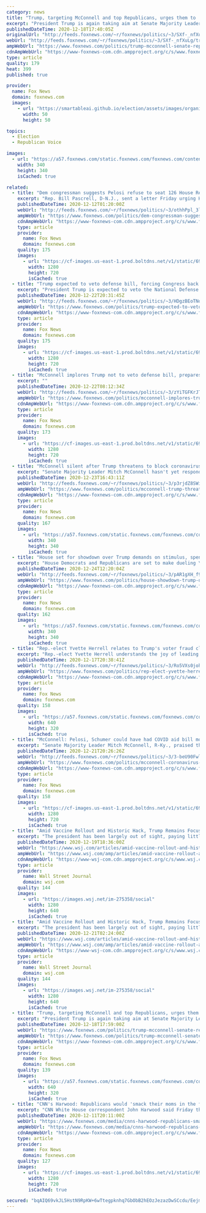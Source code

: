 ```yaml
---
category: news
title: "Trump, targeting McConnell and top Republicans, urges them to 'get tougher' in election fight"
excerpt: "President Trump is again taking aim at Senate Majority Leader Mitch McConnell after the top Republican and Trump ally earlier this week recognized President-elect Joe Biden's White House victory."
publishedDateTime: 2020-12-18T17:40:05Z
originalUrl: "http://feeds.foxnews.com/~r/foxnews/politics/~3/SXf-_nfXuLg/trump-mcconnell-senate-republicans-get-tougher-election-fight"
webUrl: "http://feeds.foxnews.com/~r/foxnews/politics/~3/SXf-_nfXuLg/trump-mcconnell-senate-republicans-get-tougher-election-fight"
ampWebUrl: "https://www.foxnews.com/politics/trump-mcconnell-senate-republicans-get-tougher-election-fight.amp"
cdnAmpWebUrl: "https://www-foxnews-com.cdn.ampproject.org/c/s/www.foxnews.com/politics/trump-mcconnell-senate-republicans-get-tougher-election-fight.amp"
type: article
quality: 179
heat: 399
published: true

provider:
  name: Fox News
  domain: foxnews.com
  images:
    - url: "https://smartableai.github.io/election/assets/images/organizations/foxnews.com-50x50.jpg"
      width: 50
      height: 50

topics:
  - Election
  - Republican Voice

images:
  - url: "https://a57.foxnews.com/static.foxnews.com/foxnews.com/content/uploads/2019/03/340/340/PaulSteinhauser.jpg?ve=1&tl=1"
    width: 340
    height: 340
    isCached: true

related:
  - title: "Dem congressman suggests Pelosi refuse to seat 126 House Republicans backing Trump’s election lawsuit"
    excerpt: "Rep. Bill Pascrell, D-N.J., sent a letter Friday urging House Speaker Nancy Pelosi, D-Calif., to consider blocking more than 100 Republican lawmakers from taking office because of their support for President Trump's lawsuit challenging the 2020 election results."
    publishedDateTime: 2020-12-12T01:20:00Z
    webUrl: "http://feeds.foxnews.com/~r/foxnews/politics/~3/othhPpl_3lc/dem-congressman-suggests-pelosi-refuse-to-seat-126-house-republicans-backing-trumps-election-lawsuit"
    ampWebUrl: "https://www.foxnews.com/politics/dem-congressman-suggests-pelosi-refuse-to-seat-126-house-republicans-backing-trumps-election-lawsuit.amp"
    cdnAmpWebUrl: "https://www-foxnews-com.cdn.ampproject.org/c/s/www.foxnews.com/politics/dem-congressman-suggests-pelosi-refuse-to-seat-126-house-republicans-backing-trumps-election-lawsuit.amp"
    type: article
    provider:
      name: Fox News
      domain: foxnews.com
    quality: 175
    images:
      - url: "https://cf-images.us-east-1.prod.boltdns.net/v1/static/694940094001/be49e1af-bdeb-4c95-92ae-d90b8af1ee9a/b851ccf8-5175-45cc-89b2-9f6946360c14/1280x720/match/image.jpg"
        width: 1280
        height: 720
        isCached: true
  - title: "Trump expected to veto defense bill, forcing Congress back to the Hill"
    excerpt: "President Trump is expected to veto the National Defense Authorization Act (NDAA) Wednesday, sources tell Fox News, forcing the House and Senate to reconvene immediately following Christmas."
    publishedDateTime: 2020-12-22T20:31:45Z
    webUrl: "http://feeds.foxnews.com/~r/foxnews/politics/~3/HDgzBEoTNok/trump-expected-to-veto-defense-bill-forcing-congress-back-to-the-hill"
    ampWebUrl: "https://www.foxnews.com/politics/trump-expected-to-veto-defense-bill-forcing-congress-back-to-the-hill.amp"
    cdnAmpWebUrl: "https://www-foxnews-com.cdn.ampproject.org/c/s/www.foxnews.com/politics/trump-expected-to-veto-defense-bill-forcing-congress-back-to-the-hill.amp"
    type: article
    provider:
      name: Fox News
      domain: foxnews.com
    quality: 175
    images:
      - url: "https://cf-images.us-east-1.prod.boltdns.net/v1/static/694940094001/d52b8d4b-34b0-4017-b5ba-4302e95b3668/04a2861e-1bee-49c5-be40-19160523eb40/1280x720/match/image.jpg"
        width: 1280
        height: 720
        isCached: true
  - title: "McConnell implores Trump not to veto defense bill, prepares override effort"
    excerpt: ""
    publishedDateTime: 2020-12-22T08:12:34Z
    webUrl: "http://feeds.foxnews.com/~r/foxnews/politics/~3/zYiTGFKrJTk/mcconnell-implores-trump-not-to-veto-defense-bill-prepares-override-effort"
    ampWebUrl: "https://www.foxnews.com/politics/mcconnell-implores-trump-not-to-veto-defense-bill-prepares-override-effort.amp"
    cdnAmpWebUrl: "https://www-foxnews-com.cdn.ampproject.org/c/s/www.foxnews.com/politics/mcconnell-implores-trump-not-to-veto-defense-bill-prepares-override-effort.amp"
    type: article
    provider:
      name: Fox News
      domain: foxnews.com
    quality: 173
    images:
      - url: "https://cf-images.us-east-1.prod.boltdns.net/v1/static/694940094001/f9107df7-1cf8-47d5-a9bd-ec708ef61a02/d932b3cc-32bc-45e4-9850-102bc8606f94/1280x720/match/image.jpg"
        width: 1280
        height: 720
        isCached: true
  - title: "McConnell silent after Trump threatens to block coronavirus, government funding package"
    excerpt: "Senate Majority Leader Mitch McConnell hasn't yet responded to President Trump demanding Tuesday night that Congress include $2,000 stimulus checks in the coronavirus aid package that it passed on Monday, which included smaller $600 checks for individuals."
    publishedDateTime: 2020-12-23T16:43:11Z
    webUrl: "http://feeds.foxnews.com/~r/foxnews/politics/~3/p3rjdZ8SWiM/mcconnell-trump-threat-coronavirus-government-funding-package"
    ampWebUrl: "https://www.foxnews.com/politics/mcconnell-trump-threat-coronavirus-government-funding-package.amp"
    cdnAmpWebUrl: "https://www-foxnews-com.cdn.ampproject.org/c/s/www.foxnews.com/politics/mcconnell-trump-threat-coronavirus-government-funding-package.amp"
    type: article
    provider:
      name: Fox News
      domain: foxnews.com
    quality: 167
    images:
      - url: "https://a57.foxnews.com/static.foxnews.com/foxnews.com/content/uploads/2020/01/340/340/Screen-Shot-2020-01-15-at-11.36.03-AM.png?ve=1&tl=1"
        width: 340
        height: 340
        isCached: true
  - title: "House set for showdown over Trump demands on stimulus, spending; McConnell mum on potential veto"
    excerpt: "House Democrats and Republicans are set to make dueling \"unanimous consent\" requests on Thursday based on grievances President Trump aired Tuesday night to the massive coronavirus stimulus and government funding package lawmakers sent to his desk — exchanging political barbs as it's still unclear whether"
    publishedDateTime: 2020-12-24T12:20:04Z
    webUrl: "http://feeds.foxnews.com/~r/foxnews/politics/~3/pAR1gXH_f9A/house-showdown-trump-demands-stimulus-spending"
    ampWebUrl: "https://www.foxnews.com/politics/house-showdown-trump-demands-stimulus-spending.amp"
    cdnAmpWebUrl: "https://www-foxnews-com.cdn.ampproject.org/c/s/www.foxnews.com/politics/house-showdown-trump-demands-stimulus-spending.amp"
    type: article
    provider:
      name: Fox News
      domain: foxnews.com
    quality: 162
    images:
      - url: "https://a57.foxnews.com/static.foxnews.com/foxnews.com/content/uploads/2020/01/340/340/Screen-Shot-2020-01-15-at-11.36.03-AM.png?ve=1&tl=1"
        width: 340
        height: 340
        isCached: true
  - title: "Rep.-elect Yvette Herrell relates to Trump's voter fraud claims: 'I know exactly what he's going through'"
    excerpt: "Rep.-elect Yvette Herrell understands the joy of leading on election night and then the sinking feeling of having that advantage slowly erased as mail-in ballots are counted."
    publishedDateTime: 2020-12-17T20:38:41Z
    webUrl: "http://feeds.foxnews.com/~r/foxnews/politics/~3/Ro5VXs0johg/rep-elect-yvette-herrell-trump-voter-fraud-claims"
    ampWebUrl: "https://www.foxnews.com/politics/rep-elect-yvette-herrell-trump-voter-fraud-claims.amp"
    cdnAmpWebUrl: "https://www-foxnews-com.cdn.ampproject.org/c/s/www.foxnews.com/politics/rep-elect-yvette-herrell-trump-voter-fraud-claims.amp"
    type: article
    provider:
      name: Fox News
      domain: foxnews.com
    quality: 158
    images:
      - url: "https://a57.foxnews.com/static.foxnews.com/foxnews.com/content/uploads/2020/12/640/320/Yvette-Herrell-AP.jpg?ve=1&tl=1"
        width: 640
        height: 320
        isCached: true
  - title: "McConnell: Pelosi, Schumer could have had COVID aid bill months ago, but wanted to damage Trump campaign"
    excerpt: "Senate Majority Leader Mitch McConnell, R-Ky., praised the coronavirus stimulus bill that's poised to pass Congress Monday after months of stalled negotiations, but added that Democrats could have had the same deal months ago had they not prioritized damaging President Trump's reelection hopes."
    publishedDateTime: 2020-12-21T20:26:26Z
    webUrl: "http://feeds.foxnews.com/~r/foxnews/politics/~3/3-beU90FwlY/mcconnell-coronavirus-aid-bill-pelosi-schumer-election"
    ampWebUrl: "https://www.foxnews.com/politics/mcconnell-coronavirus-aid-bill-pelosi-schumer-election.amp"
    cdnAmpWebUrl: "https://www-foxnews-com.cdn.ampproject.org/c/s/www.foxnews.com/politics/mcconnell-coronavirus-aid-bill-pelosi-schumer-election.amp"
    type: article
    provider:
      name: Fox News
      domain: foxnews.com
    quality: 158
    images:
      - url: "https://cf-images.us-east-1.prod.boltdns.net/v1/static/694940094001/4075735f-49a6-4cdc-891c-07958e64eca1/f8e5afac-7cf8-49c2-8e7a-12643376b67d/1280x720/match/image.jpg"
        width: 1280
        height: 720
        isCached: true
  - title: "Amid Vaccine Rollout and Historic Hack, Trump Remains Focused on Reversing Election"
    excerpt: "The president has been largely out of sight, paying little public attention to any events other than his efforts to overturn Joe Biden’s victory."
    publishedDateTime: 2020-12-19T18:36:00Z
    webUrl: "https://www.wsj.com/articles/amid-vaccine-rollout-and-historic-hack-trump-remains-focused-on-reversing-election-11608401545"
    ampWebUrl: "https://www.wsj.com/amp/articles/amid-vaccine-rollout-and-historic-hack-trump-remains-focused-on-reversing-election-11608401545"
    cdnAmpWebUrl: "https://www-wsj-com.cdn.ampproject.org/c/s/www.wsj.com/amp/articles/amid-vaccine-rollout-and-historic-hack-trump-remains-focused-on-reversing-election-11608401545"
    type: article
    provider:
      name: Wall Street Journal
      domain: wsj.com
    quality: 144
    images:
      - url: "https://images.wsj.net/im-275358/social"
        width: 1280
        height: 640
        isCached: true
  - title: "Amid Vaccine Rollout and Historic Hack, Trump Remains Focused on Reversing Election"
    excerpt: "The president has been largely out of sight, paying little public attention to any events other than his efforts to overturn Joe Biden’s victory."
    publishedDateTime: 2020-12-21T02:24:00Z
    webUrl: "https://www.wsj.com/articles/amid-vaccine-rollout-and-historic-hack-trump-remains-focused-on-reversing-election-11608401545?mod=newsviewer_click"
    ampWebUrl: "https://www.wsj.com/amp/articles/amid-vaccine-rollout-and-historic-hack-trump-remains-focused-on-reversing-election-11608401545"
    cdnAmpWebUrl: "https://www-wsj-com.cdn.ampproject.org/c/s/www.wsj.com/amp/articles/amid-vaccine-rollout-and-historic-hack-trump-remains-focused-on-reversing-election-11608401545"
    type: article
    provider:
      name: Wall Street Journal
      domain: wsj.com
    quality: 144
    images:
      - url: "https://images.wsj.net/im-275358/social"
        width: 1280
        height: 640
        isCached: true
  - title: "Trump, targeting McConnell and top Republicans, urges them to 'get tougher' in election fight"
    excerpt: "President Trump is again taking aim at Senate Majority Leader Mitch McConnell after the top Republican and Trump ally earlier this week recognized President-elect Joe Biden's White House victory."
    publishedDateTime: 2020-12-18T17:59:00Z
    webUrl: "https://www.foxnews.com/politics/trump-mcconnell-senate-republicans-get-tougher-election-fight"
    ampWebUrl: "https://www.foxnews.com/politics/trump-mcconnell-senate-republicans-get-tougher-election-fight.amp"
    cdnAmpWebUrl: "https://www-foxnews-com.cdn.ampproject.org/c/s/www.foxnews.com/politics/trump-mcconnell-senate-republicans-get-tougher-election-fight.amp"
    type: article
    provider:
      name: Fox News
      domain: foxnews.com
    quality: 139
    images:
      - url: "https://a57.foxnews.com/static.foxnews.com/foxnews.com/content/uploads/2020/12/640/320/AP20350731665251.jpg?ve=1&tl=1"
        width: 640
        height: 320
        isCached: true
  - title: "CNN's Harwood: Republicans would 'smack their moms in the face' to please Donald Trump"
    excerpt: "CNN White House correspondent John Harwood said Friday that Republican members of Congress would hit their own mothers if President Trump wanted."
    publishedDateTime: 2020-12-11T20:11:00Z
    webUrl: "https://www.foxnews.com/media/cnns-harwood-republicans-smack-mothers-please-trump"
    ampWebUrl: "https://www.foxnews.com/media/cnns-harwood-republicans-smack-mothers-please-trump.amp"
    cdnAmpWebUrl: "https://www-foxnews-com.cdn.ampproject.org/c/s/www.foxnews.com/media/cnns-harwood-republicans-smack-mothers-please-trump.amp"
    type: article
    provider:
      name: Fox News
      domain: foxnews.com
    quality: 127
    images:
      - url: "https://cf-images.us-east-1.prod.boltdns.net/v1/static/694940094001/22c8df7a-eaf0-44ed-a011-63755a0a2217/95f0028d-74bf-4110-98a2-0fcbbc174d75/1280x720/match/image.jpg"
        width: 1280
        height: 720
        isCached: true

secured: "bqAIQ69vkJL5HstN9RpKW+6wTtegpknhq7GbObB2hEOzJezazDwSCcdu/EejmmOc2C3EhNOoc2rTj/iOAuKQN/sOATUb0ssMHrzJfajxyqOGycotYlsXUn4cpeAv2EgsYj2ZJCp2QVlNRUe1PhcCwR7LCj2b71+D3GEXIGWLV7Zcg5nHZjbdcIqhNEbwhk9npA/GxyRdOBkPpjzVAK0GPBHYiBeR3+6Kq5RExXbmpBWP6Xp19z8Bmm6Hq8lc6Ggw1XnIOb5J+l/jXpBtkDAj9AtB4RyOw3iAuPbYUe2a9T1S7h5dZ2FBlj/j8FsdVeKb6s7LXlKU5N9yKRHMxaw21Gq3zeIsDoLxg6pAhBNnWIo=;lYhdSRoJ0Ude7esl8+K62g=="
---
```


